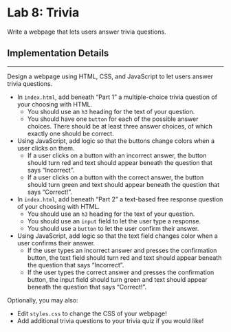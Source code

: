 # Lab 8: Trivia

Write a webpage that lets users answer trivia questions.


## Implementation Details
------------------------
Design a webpage using HTML, CSS, and JavaScript to let users answer trivia questions.

- In `index.html`, add beneath “Part 1” a multiple-choice trivia question of your choosing with HTML.
    - You should use an `h3` heading for the text of your question.
    - You should have one `button` for each of the possible answer choices. There should be at least three answer choices, of which exactly one should be correct.
- Using JavaScript, add logic so that the buttons change colors when a user clicks on them.
    - If a user clicks on a button with an incorrect answer, the button should turn red and text should appear beneath the question that says “Incorrect”.
    - If a user clicks on a button with the correct answer, the button should turn green and text should appear beneath the question that says “Correct!”.
- In `index.html`, add beneath “Part 2” a text-based free response question of your choosing with HTML.
    - You should use an `h3` heading for the text of your question.
    - You should use an `input` field to let the user type a response.
    - You should use a `button` to let the user confirm their answer.
- Using JavaScript, add logic so that the text field changes color when a user confirms their answer.
    - If the user types an incorrect answer and presses the confirmation button, the text field should turn red and text should appear beneath the question that says “Incorrect”.
    - If the user types the correct answer and presses the confirmation button, the input field should turn green and text should appear beneath the question that says “Correct!”.

Optionally, you may also:
- Edit `styles.css` to change the CSS of your webpage!
- Add additional trivia questions to your trivia quiz if you would like!